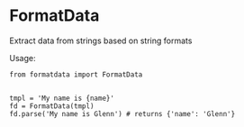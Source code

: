 FormatData
==========

Extract data from strings based on string formats

Usage:

    from formatdata import FormatData


    tmpl = 'My name is {name}'
    fd = FormatData(tmpl)
    fd.parse('My name is Glenn') # returns {'name': 'Glenn'}
